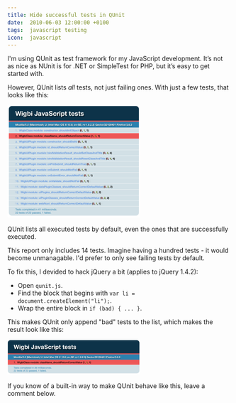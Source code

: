 ```yaml
---
title: Hide successful tests in QUnit
date:  2010-06-03 12:00:00 +0100
tags:  javascript testing
icon:  javascript
---
```


I'm using QUnit as test framework for my JavaScript development. It’s not as nice as NUnit is for .NET or SimpleTest for PHP, but it’s easy to get started with.

However, QUnit lists *all* tests, not just failing ones. With just a few tests, that looks like this:

![QUnit - Full test report](/assets/blog/10/0603-1.png)

QUnit lists all executed tests by default, even the ones that are successfully executed.

This report only includes 14 tests. Imagine having a hundred tests - it would become unmanagable. I'd prefer to only see failing tests by default.

To fix this, I devided to hack jQuery a bit (applies to jQuery 1.4.2):

* Open `qunit.js`.
* Find the block that begins with `var li = document.createElement("li");`.
* Wrap the entire block in `if (bad) { ... }`.

This makes QUnit only append "bad" tests to the list, which makes the result look like this:

![QUnit - Compact test result presentation](/assets/blog/10/0603-2.png)

If you know of a built-in way to make QUnit behave like this, leave a comment below.